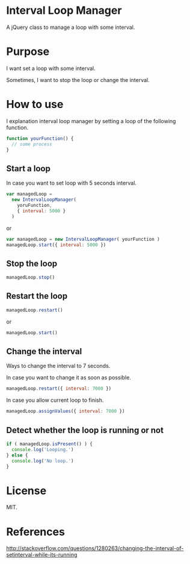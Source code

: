 # Interval Loop Manager
A jQuery class to manage a loop with some interval.

# Purpose
I want set a loop with some interval.

Sometimes, I want to stop the loop or change the interval.

# How to use

I explanation interval loop manager by setting a loop of the following function.

```js
function yourFunction() {
  // some process
}
```

## Start a loop

In case you want to set loop with 5 seconds interval.

```js
var managedLoop =
  new IntervalLoopManager(
    yoruFunction,
    { interval: 5000 }
  )
```

or

```js
var managedLoop = new IntervalLoopManager( yourFunction )
managedLoop.start({ interval: 5000 })
```

## Stop the loop

```js
managedLoop.stop()
```

## Restart the loop

```js
managedLoop.restart()
```

or

```js
managedLoop.start()
```

## Change the interval

Ways to change the interval to 7 seconds.

In case you want to change it as soon as possible.

```js
managedLoop.restart({ interval: 7000 })
```

In case you allow current loop to finish.

```js
managedLoop.assignValues({ interval: 7000 })
```

## Detect whether the loop is running or not

```js
if ( managedLoop.isPresent() ) {
  console.log('Looping.')
} else {
  console.log('No loop.')
}
```

# License
MIT.

# References
http://stackoverflow.com/questions/1280263/changing-the-interval-of-setinterval-while-its-running
